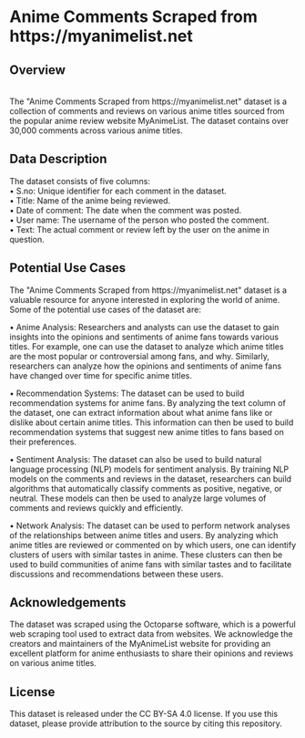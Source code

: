 <h1>Anime Comments Scraped from https://myanimelist.net</h1>

<h2>Overview</h2><br>
The "Anime Comments Scraped from https://myanimelist.net" dataset is a collection of comments and reviews on various anime titles sourced from the popular anime review website MyAnimeList. The dataset contains over 30,000 comments across various anime titles.<br>

<h2>Data Description</h2>
The dataset consists of five columns:<br>
• S.no: Unique identifier for each comment in the dataset.<br>
• Title: Name of the anime being reviewed.<br>
• Date of comment: The date when the comment was posted.<br>
• User name: The username of the person who posted the comment.<br>
• Text: The actual comment or review left by the user on the anime in question.<br>

<h2>Potential Use Cases</h2>
The "Anime Comments Scraped from https://myanimelist.net" dataset is a valuable resource for anyone interested in exploring the world of anime. Some of the potential use cases of the dataset are:<br>

• Anime Analysis: Researchers and analysts can use the dataset to gain insights into the opinions and sentiments of anime fans towards various titles. For example, one can use the dataset to analyze which anime titles are the most popular or controversial among fans, and why. Similarly, researchers can analyze how the opinions and sentiments of anime fans have changed over time for specific anime titles.<br>

• Recommendation Systems: The dataset can be used to build recommendation systems for anime fans. By analyzing the text column of the dataset, one can extract information about what anime fans like or dislike about certain anime titles. This information can then be used to build recommendation systems that suggest new anime titles to fans based on their preferences.<br>

• Sentiment Analysis: The dataset can also be used to build natural language processing (NLP) models for sentiment analysis. By training NLP models on the comments and reviews in the dataset, researchers can build algorithms that automatically classify comments as positive, negative, or neutral. These models can then be used to analyze large volumes of comments and reviews quickly and efficiently.<br>

• Network Analysis: The dataset can be used to perform network analyses of the relationships between anime titles and users. By analyzing which anime titles are reviewed or commented on by which users, one can identify clusters of users with similar tastes in anime. These clusters can then be used to build communities of anime fans with similar tastes and to facilitate discussions and recommendations between these users.<br>

<h2>Acknowledgements</h2>
The dataset was scraped using the Octoparse software, which is a powerful web scraping tool used to extract data from websites. We acknowledge the creators and maintainers of the MyAnimeList website for providing an excellent platform for anime enthusiasts to share their opinions and reviews on various anime titles.

<h2>License</h2>
This dataset is released under the CC BY-SA 4.0 license. If you use this dataset, please provide attribution to the source by citing this repository.
